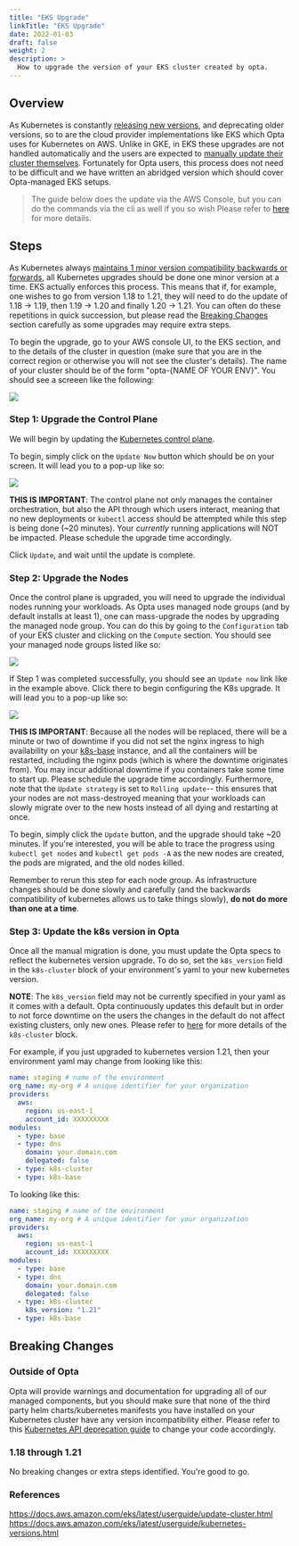 ```yaml
---
title: "EKS Upgrade"
linkTitle: "EKS Upgrade"
date: 2022-01-03
draft: false
weight: 2
description: >
  How to upgrade the version of your EKS cluster created by opta.
---
```


## Overview
As Kubernetes is constantly [releasing new versions](https://kubernetes.io/releases/), and
deprecating older versions, so to are the cloud provider implementations like EKS which Opta
uses for Kubernetes on AWS. Unlike in GKE, in EKS these upgrades are not handled automatically
and the users are expected to 
[manually update their cluster themselves](https://docs.aws.amazon.com/eks/latest/userguide/update-cluster.html).
Fortunately for Opta users, this process does not need to be difficult and we have written an abridged version
which should cover Opta-managed EKS setups.

> The guide below does the update via the AWS Console, but you can do the commands via the cli as well if you so wish
> Please refer to [here](https://docs.aws.amazon.com/eks/latest/userguide/update-cluster.html) for more details.

## Steps
As Kubernetes always [maintains 1 minor version compatibility backwards or forwards](https://kubernetes.io/releases/version-skew-policy/),
all Kubernetes upgrades should be done one minor version at a time. EKS actually enforces this process. This
means that if, for example, one wishes to go from version 1.18 to 1.21, they will need to do the update of
1.18 -> 1.19, then 1.19 -> 1.20 and finally 1.20 -> 1.21. You can often do these repetitions in quick succession,
but please read the [Breaking Changes](#breaking-changes) section carefully as some upgrades may require
extra steps.

To begin the upgrade, go to your AWS console UI, to the EKS section, and to the details of the cluster in question
(make sure that you are in the correct region or otherwise you will not see the cluster's details). The name of your 
cluster should be of the form "opta-{NAME OF YOUR ENV}". You should see a screeen like the following:

<p>
<a href="/images/eks_upgrade_1.png" target="_blank">
  <img src="/images/eks_upgrade_1.png" align="center"/>
</a>
</p>

### Step 1: Upgrade the Control Plane
We will begin by updating the [Kubernetes control plane](https://kubernetes.io/docs/concepts/overview/components/#control-plane-components).

To begin, simply click on the `Update Now` button which should be on your screen. It will lead you to a pop-up like so:

<p>
<a href="/images/eks_upgrade_2.png" target="_blank">
  <img src="/images/eks_upgrade_2.png" align="center"/>
</a>
</p>

**THIS IS IMPORTANT**: The control plane not only manages the container orchestration, but also the API through which 
users interact, meaning that no new deployments or `kubectl` access should be attempted while this step is being done 
(~20 minutes). Your _currently_ running applications will NOT be impacted. Please schedule the upgrade time accordingly.

Click `Update`, and wait until the update is complete.

### Step 2: Upgrade the Nodes
Once the control plane is upgraded, you will need to upgrade the individual nodes running your workloads. As Opta uses
managed node groups (and by default installs at least 1), one can mass-upgrade the nodes by upgrading the managed node group.
You can do this by going to the `Configuration` tab of your EKS cluster and clicking on the `Compute` section. You should
see your managed node groups listed like so:

<p>
<a href="/images/eks_upgrade_3.png" target="_blank">
  <img src="/images/eks_upgrade_3.png" align="center"/>
</a>
</p>

If Step 1 was completed successfully, you should see an `Update now` link like in the example above. Click there to
begin configuring the K8s upgrade. It will lead you to a pop-up like so:

<p>
<a href="/images/eks_upgrade_4.png" target="_blank">
  <img src="/images/eks_upgrade_4.png" align="center"/>
</a>
</p>

**THIS IS IMPORTANT**: Because all the nodes will be replaced, there will be a minute or two of downtime if you did not
set the nginx ingress to high availability on your [k8s-base](/reference/aws/modules/aws-k8s-base) instance, 
and all the containers will be restarted, including the nginx pods (which is where the downtime originates from). You 
may incur additional downtime if you containers take some time to start up. Please schedule the upgrade time accordingly. 
Furthermore, note that the `Update strategy` is set to `Rolling update`-- this ensures that your nodes are not 
mass-destroyed meaning that your workloads can slowly migrate over to the new hosts instead of all dying and restarting 
at once.

To begin, simply click the `Update` button, and the upgrade should take ~20 minutes. If you're interested, you will be
able to trace the progress using `kubectl get nodes` and `kubectl get pods -A` as the new nodes are created, the pods
are migrated, and the old nodes killed.

Remember to rerun this step for each node group. As infrastructure changes should be done slowly and carefully
(and the backwards compatibility of kubernetes allows us to take things slowly), **do not do more than one at a time**.

### Step 3: Update the k8s version in Opta
Once all the manual migration is done, you must update the Opta specs to reflect the kubernetes version upgrade.
To do so, set the `k8s_version` field in the `k8s-cluster` block of your environment's yaml to your new kubernetes version.

**NOTE**: The `k8s_version` field may not be currently specified in your yaml as it comes with a default. Opta 
continuously updates this default but in order to not force downtime on the users the changes in the default do not
affect existing clusters, only new ones. Please refer to [here](https://docs.opta.dev/reference/aws/modules/aws-eks/)
for more details of the `k8s-cluster` block.

For example, if you just upgraded to kubernetes version 1.21, then your environment yaml may change from looking like 
this:

```yaml
name: staging # name of the environment
org_name: my-org # A unique identifier for your organization
providers:
  aws:
    region: us-east-1
    account_id: XXXXXXXXX
modules:
  - type: base
  - type: dns
    domain: your.domain.com
    delegated: false
  - type: k8s-cluster
  - type: k8s-base
```

To looking like this:

```yaml
name: staging # name of the environment
org_name: my-org # A unique identifier for your organization
providers:
  aws:
    region: us-east-1
    account_id: XXXXXXXXX
modules:
  - type: base
  - type: dns
    domain: your.domain.com
    delegated: false
  - type: k8s-cluster
    k8s_version: "1.21"
  - type: k8s-base
```

## Breaking Changes
### Outside of Opta
Opta will provide warnings and documentation for upgrading all of our managed components, but you should make sure that 
none of the third party helm charts/kubernetes manifests you have installed on your Kubernetes cluster have any version 
incompatibility either. Please refer to this [Kubernetes API deprecation guide](https://kubernetes.io/docs/reference/using-api/deprecation-guide/) 
to change your code accordingly.

### 1.18 through 1.21
No breaking changes or extra steps identified. You're good to go.

### References
https://docs.aws.amazon.com/eks/latest/userguide/update-cluster.html
https://docs.aws.amazon.com/eks/latest/userguide/kubernetes-versions.html